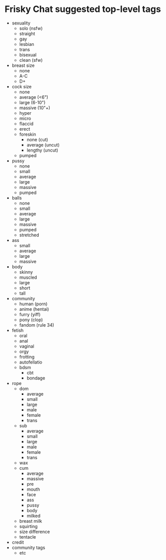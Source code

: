 # Frisky Chat suggested top-level tags

- sexuality
  - solo (nsfw)
  - straight
  - gay
  - lesbian
  - trans
  - bisexual
  - clean (sfw)
- breast size
  - none
  - A-C
  - D+
- cock size
  - none
  - average (<6")
  - large (6-10")
  - massive (10"+)
  - hyper
  - micro
  - flaccid
  - erect
  - foreskin
    - none (cut)
    - average (uncut)
    - lengthy (uncut)
  - pumped
- pussy
  - none
  - small
  - average
  - large
  - massive
  - pumped
- balls
  - none
  - small
  - average
  - large
  - massive
  - pumped
  - stretched
- ass
  - small
  - average
  - large
  - massive
- body
  - skinny
  - muscled
  - large
  - short
  - tall
- community
  - human (porn)
  - anime (hentai)
  - furry (yiff)
  - pony (clop)
  - fandom (rule 34)
- fetish
  - oral
  - anal
  - vaginal
  - orgy
  - frotting
  - autofellatio
  - bdsm
    - cbt
    - bondage
- rope
  - dom
    - average
    - small
    - large
    - male
    - female
    - trans
  - sub
    - average
    - small
    - large
    - male
    - female
    - trans
  - wax
  - cum
    - average
    - massive
    - pre
    - mouth
    - face
    - ass
    - pussy
    - body
    - milked
  - breast milk
  - squirting
  - size difference
  - tentacle
- credit
- community tags
  - etc

